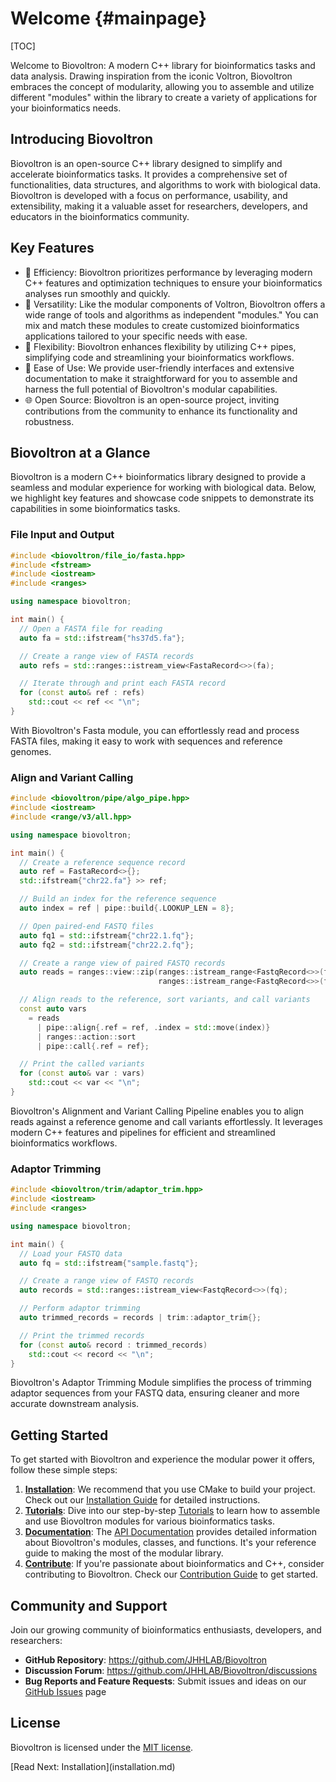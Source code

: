 # Welcome {#mainpage}

[TOC]

Welcome to Biovoltron: A modern C++ library for bioinformatics tasks and data analysis. Drawing inspiration from the iconic Voltron, Biovoltron embraces the concept of modularity, allowing you to assemble and utilize different "modules" within the library to create a variety of applications for your bioinformatics needs.

## Introducing Biovoltron

Biovoltron is an open-source C++ library designed to simplify and accelerate bioinformatics tasks. It provides a comprehensive set of functionalities, data structures, and algorithms to work with biological data. Biovoltron is developed with a focus on performance, usability, and extensibility, making it a valuable asset for researchers, developers, and educators in the bioinformatics community.

## Key Features
- 🚀 Efficiency: Biovoltron prioritizes performance by leveraging modern C++ features and optimization techniques to ensure your bioinformatics analyses run smoothly and quickly.
- 🧩 Versatility: Like the modular components of Voltron, Biovoltron offers a wide range of tools and algorithms as independent "modules." You can mix and match these modules to create customized bioinformatics applications tailored to your specific needs with ease.
- 🔄 Flexibility: Biovoltron enhances flexibility by utilizing C++ pipes, simplifying code and streamlining your bioinformatics workflows.
- 🎯 Ease of Use: We provide user-friendly interfaces and extensive documentation to make it straightforward for you to assemble and harness the full potential of Biovoltron's modular capabilities.
- 🌐 Open Source: Biovoltron is an open-source project, inviting contributions from the community to enhance its functionality and robustness.

## Biovoltron at a Glance
Biovoltron is a modern C++ bioinformatics library designed to provide a seamless and modular experience for working with biological data. Below, we highlight key features and showcase code snippets to demonstrate its capabilities in some bioinformatics tasks.

### File Input and Output
```cpp
#include <biovoltron/file_io/fasta.hpp>
#include <fstream>
#include <iostream>
#include <ranges>

using namespace biovoltron;

int main() {
  // Open a FASTA file for reading
  auto fa = std::ifstream{"hs37d5.fa"};

  // Create a range view of FASTA records
  auto refs = std::ranges::istream_view<FastaRecord<>>(fa);

  // Iterate through and print each FASTA record
  for (const auto& ref : refs)
    std::cout << ref << "\n";
}
```
With Biovoltron's Fasta module, you can effortlessly read and process FASTA files, making it easy to work with sequences and reference genomes.
### Align and Variant Calling
```cpp
#include <biovoltron/pipe/algo_pipe.hpp>
#include <iostream>
#include <range/v3/all.hpp>

using namespace biovoltron;

int main() {
  // Create a reference sequence record
  auto ref = FastaRecord<>{};
  std::ifstream{"chr22.fa"} >> ref;

  // Build an index for the reference sequence
  auto index = ref | pipe::build{.LOOKUP_LEN = 8};

  // Open paired-end FASTQ files
  auto fq1 = std::ifstream{"chr22.1.fq"};
  auto fq2 = std::ifstream{"chr22.2.fq"};

  // Create a range view of paired FASTQ records
  auto reads = ranges::view::zip(ranges::istream_range<FastqRecord<>>(fq1),
                                 ranges::istream_range<FastqRecord<>>(fq2));

  // Align reads to the reference, sort variants, and call variants
  const auto vars
    = reads
      | pipe::align{.ref = ref, .index = std::move(index)}
      | ranges::action::sort
      | pipe::call{.ref = ref};

  // Print the called variants
  for (const auto& var : vars)
    std::cout << var << "\n";
}
```
Biovoltron's Alignment and Variant Calling Pipeline enables you to align reads against a reference genome and call variants effortlessly. It leverages modern C++ features and pipelines for efficient and streamlined bioinformatics workflows.

### Adaptor Trimming
```cpp
#include <biovoltron/trim/adaptor_trim.hpp>
#include <iostream>
#include <ranges>

using namespace biovoltron;

int main() {
  // Load your FASTQ data
  auto fq = std::ifstream{"sample.fastq"};

  // Create a range view of FASTQ records
  auto records = std::ranges::istream_view<FastqRecord<>>(fq);

  // Perform adaptor trimming
  auto trimmed_records = records | trim::adaptor_trim{};

  // Print the trimmed records
  for (const auto& record : trimmed_records)
    std::cout << record << "\n";
}
```

Biovoltron's Adaptor Trimming Module simplifies the process of trimming adaptor sequences from your FASTQ data, ensuring cleaner and more accurate downstream analysis.

## Getting Started
To get started with Biovoltron and experience the modular power it offers, follow these simple steps:

1. **[Installation](installation.md)**: We recommend that you use CMake to build your project. Check out our [Installation Guide](installation.md) for detailed instructions.
2. **[Tutorials](tutorials/index.md)**: Dive into our step-by-step [Tutorials](tutorials/index.md) to learn how to assemble and use Biovoltron modules for various bioinformatics tasks.
3. **[Documentation](modules.html)**: The [API Documentation](modules.html) provides detailed information about Biovoltron's modules, classes, and functions. It's your reference guide to making the most of the modular library.
4. **[Contribute](contribute.md)**: If you're passionate about bioinformatics and C++, consider contributing to Biovoltron. Check our [Contribution Guide](contribute.md) to get started.

## Community and Support
Join our growing community of bioinformatics enthusiasts, developers, and researchers:

- **GitHub Repository**: https://github.com/JHHLAB/Biovoltron
- **Discussion Forum**: https://github.com/JHHLAB/Biovoltron/discussions
- **Bug Reports and Feature Requests**: Submit issues and ideas on our [GitHub Issues](https://github.com/JHHLAB/Biovoltron/issues) page

## License
Biovoltron is licensed under the [MIT license](https://github.com/JHHLAB/Biovoltron/blob/main/LICENSE).

<span class="next_section_button">
[Read Next: Installation](installation.md)
</span>
